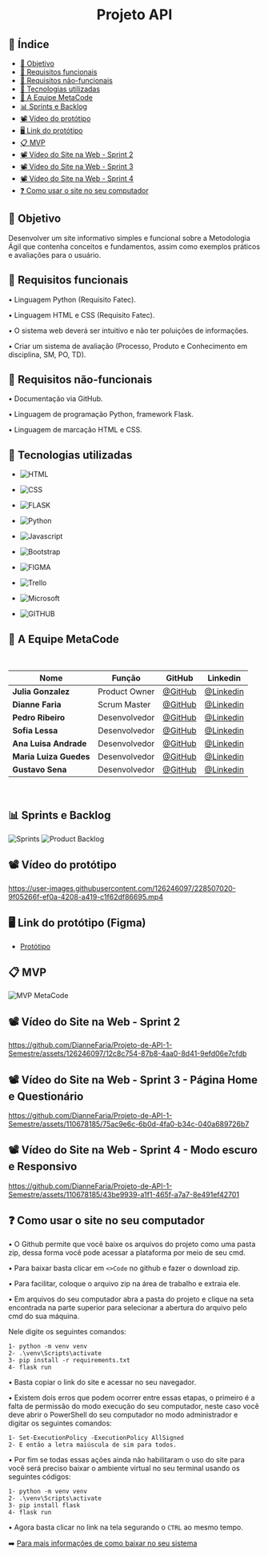 <h1 align="center"> Projeto API </h1>

## 🔗 Índice
* [🎯 Objetivo](#-objetivo)
* [📍 Requisitos funcionais](#-requisitos-funcionais)
* [📍 Requisitos não-funcionais](#-requisitos-não-funcionais)
* [🔧 Tecnologias utilizadas](#-tecnologias-utilizadas)
* [👥 A Equipe MetaCode](#-a-equipe-metacode)
* [📊 Sprints e Backlog](#-sprints-e-backlog)
* [📽️ Vídeo do protótipo](#%EF%B8%8F-vídeo-do-protótipo)
* [🖥️ Link do protótipo](#%EF%B8%8F-link-do-protótipo-figma)
* [📋 MVP](#-mvp)
* [📽️ Vídeo do Site na Web - Sprint 2 ](#%EF%B8%8F-vídeo-do-site-na-web---sprint-2)
* [📽️ Vídeo do Site na Web - Sprint 3](#%EF%B8%8F-vídeo-do-site-na-web---sprint-3---página-home-e-questionário)
* [📽️ Vídeo do Site na Web - Sprint 4](#%EF%B8%8F-vídeo-do-site-na-web---sprint-4---modo-escuro-e-responsivo)
* [❓ Como usar o site no seu computador](#-como-usar-o-site-no-seu-computador)

## 🎯 Objetivo
 Desenvolver um site informativo simples e funcional sobre a Metodologia Ágil que contenha conceitos e fundamentos, assim como exemplos práticos e avaliações para o usuário.
 

## 📍 Requisitos funcionais
•	Linguagem Python (Requisito Fatec).

•	Linguagem HTML e CSS (Requisito Fatec).

•	O sistema web deverá ser intuitivo e não ter poluições de informações.

•	Criar um sistema de avaliação (Processo, Produto e Conhecimento em disciplina, SM, PO, TD).


## 📍 Requisitos não-funcionais

•	Documentação via GitHub.

•	Linguagem de programação Python, framework Flask.

•	Linguagem de marcação HTML e CSS.

## 🔧 Tecnologias utilizadas

- ![HTML](https://img.shields.io/badge/HTML5-E34F26?style=for-the-badge&logo=html5&logoColor=white)

- ![CSS](https://img.shields.io/badge/CSS-239120?&style=for-the-badge&logo=css3&logoColor=white)

- ![FLASK](https://img.shields.io/badge/Flask-000000?style=for-the-badge&logo=flask&logoColor=white) 

- ![Python](https://img.shields.io/badge/Python-14354C?style=for-the-badge&logo=python&logoColor=white)

- ![Javascript](https://img.shields.io/badge/JavaScript-F7DF1E?style=for-the-badge&logo=javascript&logoColor=black)

- ![Bootstrap](https://img.shields.io/badge/Bootstrap-563D7C?style=for-the-badge&logo=bootstrap&logoColor=white) 

- ![FIGMA](https://img.shields.io/badge/Figma-F24E1E?style=for-the-badge&logo=figma&logoColor=white)

- ![Trello](https://img.shields.io/badge/Trello-%23026AA7.svg?style=for-the-badge&logo=Trello&logoColor=white)

- ![Microsoft](https://img.shields.io/badge/Microsoft_Office-D83B01?style=for-the-badge&logo=microsoft-office&logoColor=white)

- ![GITHUB](https://img.shields.io/badge/GitHub-100000?style=for-the-badge&logo=github&logoColor=white)

## 👥 A Equipe MetaCode

<br>

|Nome|Função|GitHub|Linkedin|
| -------- |-------- |-------- |-------- |
|**Julia Gonzalez**|Product Owner|[@GitHub](https://github.com/juliagonzalezmoreira)|[@Linkedin](http://linkedin.com/in/julia-gonzalez-moreira)
|**Dianne Faria**|Scrum Master|[@GitHub](https://github.com/DianneFaria)|[@Linkedin](https://www.linkedin.com/in/dianne-faria-de-brito-099b3015b)
|**Pedro Ribeiro**|Desenvolvedor|[@GitHub](https://github.com/pedrohenribeiro)|[@Linkedin](https://www.linkedin.com/in/pedrohenribeiro1/)
|**Sofia Lessa**|Desenvolvedor|[@GitHub](https://github.com/sofialessaa)|[@Linkedin](https://www.linkedin.com/in/sofiamatoslessa/)
|**Ana Luisa Andrade**|Desenvolvedor|[@GitHub](https://github.com/LuisaAndrade28)|[@Linkedin](https://www.linkedin.com/in/ana-luisa-andrade-4a695526b)
|**Maria Luiza Guedes**|Desenvolvedor|[@GitHub](https://github.com/mluizaguedes)|[@Linkedin](https://www.linkedin.com/in/maria-luiza-a141b123b)
|**Gustavo Sena**|Desenvolvedor|[@GitHub](https://github.com/gustavosenamp)|[@Linkedin](https://www.linkedin.com/in/gustavo-sena-577045232)

</br>

## 📊 Sprints e Backlog

![Sprints](https://github.com/DianneFaria/Projeto-de-API-1-Semestre/assets/110678185/4749bd45-ae7a-42d7-a4a5-b374d10e40b7)
![Product Backlog](https://github.com/DianneFaria/Projeto-de-API-1-Semestre/assets/110678185/9dc0ab46-a460-4bab-90fd-976b066bac5c)

## 📽️ Vídeo do protótipo

https://user-images.githubusercontent.com/126246097/228507020-9f05266f-ef0a-4208-a419-c1f62df86695.mp4

## 🖥️ Link do protótipo (Figma)

* [Protótipo](https://www.figma.com/file/T4KKC2PIVHAnsGjgjj3TVS/prototipo-1?node-id=0%3A1&t=O0UuSYhXF8PWarEb-1)

## 📋 MVP

![MVP MetaCode](https://github.com/DianneFaria/Projeto-de-API-1-Semestre/assets/127700485/75c29b39-c591-47b6-aa2a-9a115edbf06d)


## 📽️ Vídeo do Site na Web - Sprint 2 

https://github.com/DianneFaria/Projeto-de-API-1-Semestre/assets/126246097/12c8c754-87b8-4aa0-8d41-9efd06e7cfdb

## 📽️ Vídeo do Site na Web - Sprint 3 - Página Home e Questionário

https://github.com/DianneFaria/Projeto-de-API-1-Semestre/assets/110678185/75ac9e6c-6b0d-4fa0-b34c-040a689726b7

## 📽️ Vídeo do Site na Web - Sprint 4 - Modo escuro e Responsivo

https://github.com/DianneFaria/Projeto-de-API-1-Semestre/assets/110678185/43be9939-a1f1-465f-a7a7-8e491ef42701

## ❓ Como usar o site no seu computador 
•  O Github permite que você baixe os arquivos do projeto como uma pasta zip, dessa forma você pode acessar a plataforma por meio de seu cmd. 

•  Para baixar basta clicar em ``` <>Code ``` no github e fazer o download zip.

•  Para facilitar, coloque o arquivo zip na área de trabalho e extraia ele.

•  Em arquivos do seu computador abra a pasta do projeto e clique na seta encontrada na parte superior para selecionar a abertura do arquivo pelo cmd do sua máquina.

Nele digite os seguintes comandos: 
```
1- python -m venv venv 
2- .\venv\Scripts\activate 
3- pip install -r requirements.txt 
4- flask run
```

•  Basta copiar o link do site e acessar no seu navegador.

• Existem dois erros que podem ocorrer entre essas etapas,  o primeiro é a falta de permissão do modo execução do seu computador, neste caso você deve abrir o PowerShell do seu computador no modo administrador e digitar os seguintes comandos:

``` 
1- Set-ExecutionPolicy -ExecutionPolicy AllSigned
2- E então a letra maiúscula de sim para todos.
``` 

• Por fim se todas essas ações ainda não habilitaram o uso do site para você será preciso baixar o ambiente virtual no seu terminal usando os seguintes códigos: 

```
1- python -m venv venv 
2- .\venv\Scripts\activate
3- pip install flask 
4- flask run 
```

• Agora basta clicar no link na tela segurando o ```CTRL``` ao mesmo tempo.

➡️ [Para mais informações de como baixar no seu sistema](https://www.canva.com/design/DAFiE1vqlmQ/6IqE6Fc2fPqaQGqlcrIAeA/edit?utm_content=DAFiE1vqlmQ&utm_campaign=designshare&utm_medium=link2&utm_source=sharebutton)
